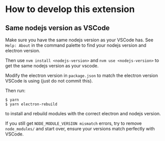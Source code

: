 # How to develop this extension

## Same nodejs version as VSCode
Make sure you have the same nodejs version as your VSCode has.
See `Help: About` in the command palette to find your nodejs version and electron version.

Then use `nvm install <nodejs-version>` and `nvm use <nodejs-version>` 
to get the same nodejs version as your vscode.

Modify the electron version in `package.json` to match the electron version
VSCode is using (just do not commit this).

Then run:
```
$ yarn
$ yarn electron-rebuild
```
to install and rebuild modules with the correct electron and nodejs version.

If you still get `NODE_MODULE_VERSION mismatch` errors, try to remove
`node_modules/` and start over, ensure your versions match perfectly with
VSCode.